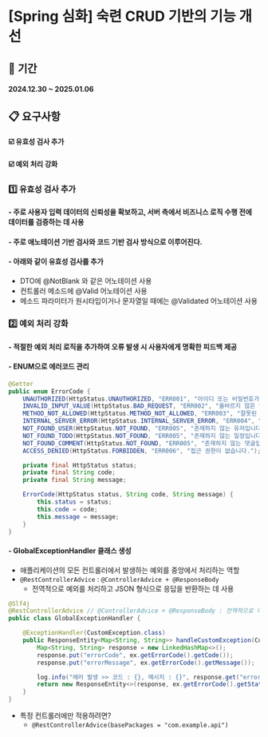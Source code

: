 # [Spring 심화] 숙련 CRUD 기반의 기능 개선
## 📆 기간 
#### 2024.12.30 ~ 2025.01.06

## 📋 요구사항
#### ☑️ 유효성 검사 추가
#### ☑️ 예외 처리 강화

### 1️⃣ 유효성 검사 추가
#### - 주로 사용자 입력 데이터의 신뢰성을 확보하고, 서버 측에서 비즈니스 로직 수행 전에 데이터를 검증하는 데 사용
#### - 주로 애노테이션 기반 검사와 코드 기반 검사 방식으로 이루어진다.
#### - 아래와 같이 유효성 검사를 추가

- DTO에 @NotBlank 와 같은 어노테이션 사용
- 컨트롤러 메소드에 @Valid 어노테이션 사용
- 메소드 파라미터가 원시타입이거나 문자열일 때에는 @Validated 어노테이션 사용

### 2️⃣ 예외 처리 강화
#### - 적절한 예외 처리 로직을 추가하여 오류 발생 시 사용자에게 명확한 피드백 제공
#### - ENUM으로 에러코드 관리
```java
@Getter
public enum ErrorCode {
    UNAUTHORIZED(HttpStatus.UNAUTHORIZED, "ERR001", "아이디 또는 비밀번호가 잘못되었습니다."),
    INVALID_INPUT_VALUE(HttpStatus.BAD_REQUEST, "ERR002", "올바르지 않은 입력값입니다."),
    METHOD_NOT_ALLOWED(HttpStatus.METHOD_NOT_ALLOWED, "ERR003", "잘못된 HTTP 메서드입니다."),
    INTERNAL_SERVER_ERROR(HttpStatus.INTERNAL_SERVER_ERROR, "ERR004", "서버 에러가 발생했습니다."),
    NOT_FOUND_USER(HttpStatus.NOT_FOUND, "ERR005", "존재하지 않는 유저입니다. "),
    NOT_FOUND_TODO(HttpStatus.NOT_FOUND, "ERR005", "존재하지 않는 일정입니다. "),
    NOT_FOUND_COMMENT(HttpStatus.NOT_FOUND, "ERR005", "존재하지 않는 댓글입니다. "),
    ACCESS_DENIED(HttpStatus.FORBIDDEN, "ERR006", "접근 권한이 없습니다.");

    private final HttpStatus status;
    private final String code;
    private final String message;

    ErrorCode(HttpStatus status, String code, String message) {
        this.status = status;
        this.code = code;
        this.message = message;
    }
}
```
#### - GlobalExceptionHandler 클래스 생성
- 애플리케이션의 모든 컨트롤러에서 발생하는 예외를 중앙에서 처리하는 역할
- `@RestControllerAdvice` : `@ControllerAdvice + @ResponseBody`
    - 전역적으로 예외를 처리하고 JSON 형식으로 응답을 반환하는 데 사용
```java
@Slf4j
@RestControllerAdvice // @ControllerAdvice + @ResponseBody : 전역적으로 예외를 처리하고 JSON 형식으로 응답을 반환하는 데 사용
public class GlobalExceptionHandler {

    @ExceptionHandler(CustomException.class)
    public ResponseEntity<Map<String, String>> handleCustomException(CustomException ex) {
        Map<String, String> response = new LinkedHashMap<>();
        response.put("errorCode", ex.getErrorCode().getCode());
        response.put("errorMessage", ex.getErrorCode().getMessage());

        log.info("에러 발생 >> 코드 : {}, 메시지 : {}", response.get("errorCode"), response.get("errorMessage"));
        return new ResponseEntity<>(response, ex.getErrorCode().getStatus());
    }
}
```
-  특정 컨트롤러에만 적용하려면?
    -    `@RestControllerAdvice(basePackages = "com.example.api")`
